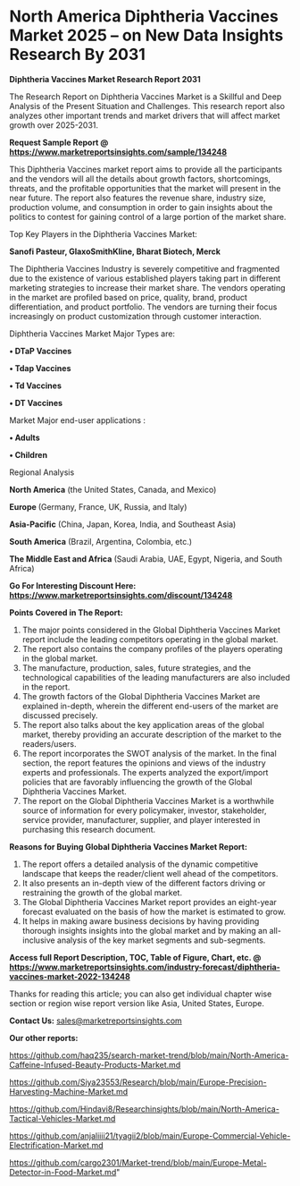 # North America Diphtheria Vaccines Market 2025 – on New Data Insights Research By 2031

<strong>Diphtheria Vaccines Market Research Report 2031</strong>

The Research Report on Diphtheria Vaccines Market is a Skillful and Deep Analysis of the Present Situation and Challenges. This research report also analyzes other important trends and market drivers that will affect market growth over 2025-2031.

<strong>Request Sample Report @ <a href=https://www.marketreportsinsights.com/sample/134248>https://www.marketreportsinsights.com/sample/134248</a></strong>

This Diphtheria Vaccines market report aims to provide all the participants and the vendors will all the details about growth factors, shortcomings, threats, and the profitable opportunities that the market will present in the near future. The report also features the revenue share, industry size, production volume, and consumption in order to gain insights about the politics to contest for gaining control of a large portion of the market share.

Top Key Players in the Diphtheria Vaccines Market:

<strong>Sanofi Pasteur, GlaxoSmithKline, Bharat Biotech, Merck</strong>

The Diphtheria Vaccines Industry is severely competitive and fragmented due to the existence of various established players taking part in different marketing strategies to increase their market share. The vendors operating in the market are profiled based on price, quality, brand, product differentiation, and product portfolio. The vendors are turning their focus increasingly on product customization through customer interaction.

Diphtheria Vaccines Market Major Types are:

<strong>• DTaP Vaccines

• Tdap Vaccines

• Td Vaccines

• DT Vaccines</strong>

Market Major end-user applications :

<strong>• Adults

• Children</strong>

Regional Analysis

</u><strong><b>North America</b></strong> (the United States, Canada, and Mexico)

<strong><b>Europe </b></strong>(Germany, France, UK, Russia, and Italy)

<strong><b>Asia-Pacific</b></strong> (China, Japan, Korea, India, and Southeast Asia)

<strong><b>South America</b></strong> (Brazil, Argentina, Colombia, etc.)

<strong><b>The Middle East and Africa</b></strong> (Saudi Arabia, UAE, Egypt, Nigeria, and South Africa)

<strong>Go For Interesting Discount Here: <a href=https://www.marketreportsinsights.com/discount/134248>https://www.marketreportsinsights.com/discount/134248</a></strong>

<strong>Points Covered in The Report:</strong>
<ol>
  <li>The major points considered in the Global Diphtheria Vaccines Market report include the leading competitors operating in the global market.</li>
  <li>The report also contains the company profiles of the players operating in the global market.</li>
  <li>The manufacture, production, sales, future strategies, and the technological capabilities of the leading manufacturers are also included in the report.</li>
  <li>The growth factors of the Global Diphtheria Vaccines Market are explained in-depth, wherein the different end-users of the market are discussed precisely.</li>
  <li>The report also talks about the key application areas of the global market, thereby providing an accurate description of the market to the readers/users.</li>
  <li>The report incorporates the SWOT analysis of the market. In the final section, the report features the opinions and views of the industry experts and professionals. The experts analyzed the export/import policies that are favorably influencing the growth of the Global Diphtheria Vaccines Market.</li>
  <li>The report on the Global Diphtheria Vaccines Market is a worthwhile source of information for every policymaker, investor, stakeholder, service provider, manufacturer, supplier, and player interested in purchasing this research document.</li>
</ol>
<strong>Reasons for Buying Global Diphtheria Vaccines Market Report:</strong>

<ol>
  <li>The report offers a detailed analysis of the dynamic competitive landscape that keeps the reader/client well ahead of the competitors.</li>
  <li>It also presents an in-depth view of the different factors driving or restraining the growth of the global market.</li>
  <li>The Global Diphtheria Vaccines Market report provides an eight-year forecast evaluated on the basis of how the market is estimated to grow.</li>
  <li>It helps in making aware business decisions by having providing thorough insights insights into the global market and by making an all-inclusive analysis of the key market segments and sub-segments.</li>
</ol>
<strong>Access full Report Description, TOC, Table of Figure, Chart, etc. @ <a href=https://www.marketreportsinsights.com/industry-forecast/diphtheria-vaccines-market-2022-134248>https://www.marketreportsinsights.com/industry-forecast/diphtheria-vaccines-market-2022-134248</a></strong>


Thanks for reading this article; you can also get individual chapter wise section or region wise report version like Asia, United States, Europe.

<strong>Contact Us:</strong>
sales@marketreportsinsights.com

<strong>Our other reports:</strong>

<a href=https://github.com/haq235/search-market-trend/blob/main/North-America-Caffeine-Infused-Beauty-Products-Market.md>https://github.com/haq235/search-market-trend/blob/main/North-America-Caffeine-Infused-Beauty-Products-Market.md</a>

<a href=https://github.com/Siya23553/Research/blob/main/Europe-Precision-Harvesting-Machine-Market.md>https://github.com/Siya23553/Research/blob/main/Europe-Precision-Harvesting-Machine-Market.md</a>

<a href=https://github.com/Hindavi8/Researchinsights/blob/main/North-America-Tactical-Vehicles-Market.md>https://github.com/Hindavi8/Researchinsights/blob/main/North-America-Tactical-Vehicles-Market.md</a>

<a href=https://github.com/anjaliiii21/tyagii2/blob/main/Europe-Commercial-Vehicle-Electrification-Market.md>https://github.com/anjaliiii21/tyagii2/blob/main/Europe-Commercial-Vehicle-Electrification-Market.md</a>

<a href=https://github.com/cargo2301/Market-trend/blob/main/Europe-Metal-Detector-in-Food-Market.md>https://github.com/cargo2301/Market-trend/blob/main/Europe-Metal-Detector-in-Food-Market.md</a>"
